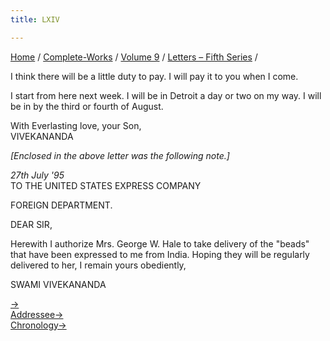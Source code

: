 ```yaml
---
title: LXIV

---
```



[Home](../../../index.htm) / [Complete-Works](../../complete_works.htm)
/ [Volume 9](../volume_9_contents.htm) / [Letters – Fifth
Series](letters_fifth_series_contents.htm) /

 I
think there will be a little duty to pay. I will pay it to you when I
come.

I start from here next week. I will be in Detroit a day or two on my
way. I will be in by the third or fourth of August.

With Everlasting love, your Son,  
VIVEKANANDA

*\[Enclosed in the above letter was the following note.\]*

*27th July '95*  
TO THE UNITED STATES EXPRESS COMPANY

FOREIGN DEPARTMENT.

DEAR SIR,

Herewith I authorize Mrs. George W. Hale to take delivery of the "beads"
that have been expressed to me from India. Hoping they will be regularly
delivered to her, I remain yours obediently,

SWAMI VIVEKANANDA

[→](065_mother.htm)  
[Addressee→](065_mother.htm)  
[Chronology→](../../volume_5/epistles_first_series/044_mrs_sturges.htm)


